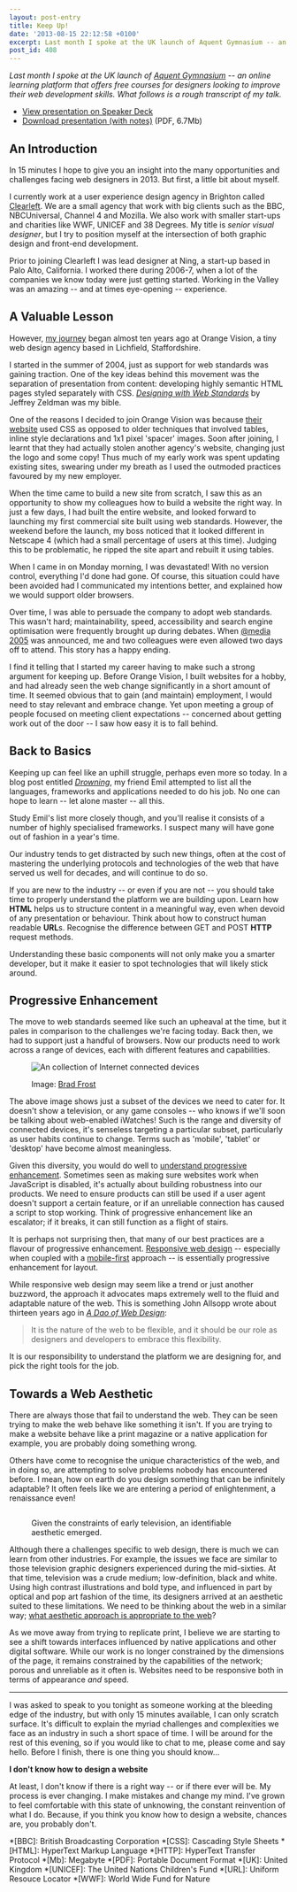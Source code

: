 ```yaml
---
layout: post-entry
title: Keep Up!
date: '2013-08-15 22:12:58 +0100'
excerpt: Last month I spoke at the UK launch of Aquent Gymnasium -- an online learning platform that offers free courses for designers looking to improve their web development skills. This is a rough transcript of my talk.
post_id: 408
---
```

*Last month I spoke at the UK launch of [Aquent Gymnasium][1] -- an online learning platform that offers free courses for designers looking to improve their web development skills. What follows is a rough transcript of my talk.*

* [View presentation on Speaker Deck][2]
* [Download presentation (with notes)][3] (PDF, 6.7Mb)

## An Introduction
In 15 minutes I hope to give you an insight into the many opportunities and challenges facing web designers in 2013. But first, a little bit about myself.

I currently work at a user experience design agency in Brighton called [Clearleft][4]. We are a small agency that work with big clients such as the BBC, NBCUniversal, Channel 4 and Mozilla. We also work with smaller start-ups and charities like WWF, UNICEF and 38 Degrees. My title is *senior visual designer*, but I try to position myself at the intersection of both graphic design and front-end development.

Prior to joining Clearleft I was lead designer at Ning, a start-up based in Palo Alto, California. I worked there during 2006-7, when a lot of the companies we know today were just getting started. Working in the Valley was an amazing -- and at times eye-opening -- experience.

## A Valuable Lesson
However, [my journey][5] began almost ten years ago at Orange Vision, a tiny web design agency based in Lichfield, Staffordshire.

I started in the summer of 2004, just as support for web standards was gaining traction. One of the key ideas behind this movement was the separation of presentation from content: developing highly semantic HTML pages styled separately with CSS. <cite>[Designing with Web Standards][6]</cite> by Jeffrey Zeldman was my bible.

One of the reasons I decided to join Orange Vision was because [their website][7] used CSS as opposed to older techniques that involved tables, inline style declarations and 1x1 pixel 'spacer' images. Soon after joining, I learnt that they had actually stolen another agency's website, changing just the logo and some copy! Thus much of my early work was spent updating existing sites, swearing under my breath as I used the outmoded practices favoured by my new employer.

When the time came to build a new site from scratch, I saw this as an opportunity to show my colleagues how to build a website the right way. In just a few days, I had built the entire website, and looked forward to launching my first commercial site built using web standards. However, the weekend before the launch, my boss noticed that it looked different in Netscape 4 (which had a small percentage of users at this time). Judging this to be problematic, he ripped the site apart and rebuilt it using tables.

When I came in on Monday morning, I was devastated! With no version control, everything I'd done had gone. Of course, this situation could have been avoided had I communicated my intentions better, and explained how we would support older browsers.

Over time, I was able to persuade the company to adopt web standards. This wasn't hard; maintainability, speed, accessibility and search engine optimisation were frequently brought up during debates. When [@media 2005][8] was announced, me and two colleagues were even allowed two days off to attend. This story has a happy ending.

I find it telling that I started my career having to make such a strong argument for keeping up. Before Orange Vision, I built websites for a hobby, and had already seen the web change significantly in a short amount of time. It seemed obvious that to gain (and maintain) employment, I would need to stay relevant and embrace change. Yet upon meeting a group of people focused on meeting client expectations -- concerned about getting work out of the door -- I saw how easy it is to fall behind.

## Back to Basics
Keeping up can feel like an uphill struggle, perhaps even more so today. In a blog post entitled <cite>[Drowning][9]</cite>, my friend Emil attempted to list all the languages, frameworks and applications needed to do his job. No one can hope to learn -- let alone master -- all this.

Study Emil's list more closely though, and you'll realise it consists of a number of highly specialised frameworks. I suspect many will have gone out of fashion in a year's time.

Our industry tends to get distracted by such new things, often at the cost of mastering the underlying protocols and technologies of the web that have served us well for decades, and will continue to do so.

If you are new to the industry -- or even if you are not -- you should take time to properly understand the platform we are building upon. Learn how **HTML** helps us to structure content in a meaningful way, even when devoid of any presentation or behaviour. Think about how to construct human readable **URL**s. Recognise the difference between GET and POST **HTTP** request methods.

Understanding these basic components will not only make you a smarter developer, but it make it easier to spot technologies that will likely stick around.

## Progressive Enhancement
The move to web standards seemed like such an upheaval at the time, but it pales in comparison to the challenges we're facing today. Back then, we had to support just a handful of browsers. Now our products need to work across a range of devices, each with different features and capabilities.

<figure>
    <img src="/assets/images/2013/08/devices.jpg" alt="An collection of Internet connected devices"/>
    <figcaption>
        <p>Image: <a href="http://www.flickr.com/photos/brad_frost/7387823392/">Brad Frost</a></p>
    </figcaption>
</figure>

The above image shows just a subset of the devices we need to cater for. It doesn't show a television, or any game consoles -- who knows if we'll soon be talking about web-enabled iWatches! Such is the range and diversity of connected devices, it's senseless targeting a particular subset, particularly as user habits continue to change. Terms such as 'mobile', 'tablet' or 'desktop' have become almost meaningless.

Given this diversity, you would do well to [understand progressive enhancement][10]. Sometimes seen as making sure websites work when JavaScript is disabled, it's actually about building robustness into our products. We need to ensure products can still be used if a user agent doesn't support a certain feature, or if an unreliable connection has caused a script to stop working. Think of progressive enhancement like an escalator; if it breaks, it can still function as a flight of stairs.

It is perhaps not surprising then, that many of our best practices are a flavour of progressive enhancement. [Responsive web design][11] -- especially when coupled with a [mobile-first][12] approach -- is essentially progressive enhancement for layout.

While responsive web design may seem like a trend or just another buzzword, the approach it advocates maps extremely well to the fluid and adaptable nature of the web. This is something John Allsopp wrote about thirteen years ago in [*A Dao of Web Design*][13]:

> It is the nature of the web to be flexible, and it should be our role as designers and developers to embrace this flexibility.

It is our responsibility to understand the platform we are designing for, and pick the right tools for the job.

## Towards a Web Aesthetic
There are always those that fail to understand the web. They can be seen trying to make the web behave like something it isn't. If you are trying to make a website behave like a print magazine or a native application for example, you are probably doing something wrong.

Others have come to recognise the unique characteristics of the web, and in doing so, are attempting to solve problems nobody has encountered before. I mean, how on earth do you design something that can be infinitely adaptable? It often feels like we are entering a period of enlightenment, a renaissance even!

<figure>
    <img src="/assets/images/2013/08/aesthetic.png" alt=""/>
    <figcaption>
        <p>Given the constraints of early television, an identifiable aesthetic emerged.</p>
    </figcaption>
</figure>

Although there a challenges specific to web design, there is much we can learn from other industries. For example, the issues we face are similar to those television graphic designers experienced during the mid-sixties. At that time, television was a crude medium; low-definition, black and white. Using high contrast illustrations and bold type, and influenced in part by optical and pop art fashion of the time, its designers arrived at an aesthetic suited to these limitations. We need to be thinking about the web in a similar way; [what aesthetic approach is appropriate to the web][14]?

As we move away from trying to replicate print, I believe we are starting to see a shift towards interfaces influenced by native applications and other digital software. While our work is no longer constrained by the dimensions of the page, it remains constrained by the capabilities of the network; porous and unreliable as it often is. Websites need to be responsive both in terms of appearance *and* speed.

* * *

I was asked to speak to you tonight as someone working at the bleeding edge of the industry, but with only 15 minutes available, I can only scratch surface. It's difficult to explain the myriad challenges and complexities we face as an industry in such a short space of time. I will be around for the rest of this evening, so if you would like to chat to me, please come and say hello. Before I finish, there is one thing you should know...

**I don't know how to design a website**

At least, I don't know if there is a right way -- or if there ever will be. My process is ever changing. I make mistakes and change my mind. I've grown to feel comfortable with this state of unknowing, the constant reinvention of what I do. Because, if you think you know how to design a website, chances are, you probably don't.

[1]: http://gymnasium.aquent.com
[2]: https://speakerdeck.com/paulrobertlloyd/keep-up
[3]: http://s3.paulrobertlloyd.com/downloads/keepup_2013-07_notes.pdf
[4]: http://clearleft.com/
[5]: /2006/01/the_journey_so_far/
[6]: http://www.zeldman.com/dwws/
[7]: http://web.archive.org/web/20040627083538/http://www.orangevision.co.uk/
[8]: /2005/06/atmedia_2005/
[9]: http://thatemil.com/blog/2013/05/22/drowning/
[10]: http://alistapart.com/article/understandingprogressiveenhancement
[11]: http://alistapart.com/article/responsive-web-design
[12]: http://www.lukew.com/ff/entry.asp?933
[13]: http://alistapart.com/article/dao
[14]: http://alistapart.com/article/the-web-aesthetic

*[BBC]: British Broadcasting Corporation
*[CSS]: Cascading Style Sheets
*[HTML]: HyperText Markup Language
*[HTTP]: HyperText Transfer Protocol
*[Mb]: Megabyte
*[PDF]: Portable Document Format
*[UK]: United Kingdom
*[UNICEF]: The United Nations Children's Fund
*[URL]: Uniform Resouce Locator
*[WWF]: World Wide Fund for Nature